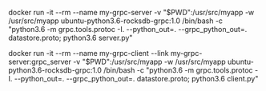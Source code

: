 docker run -it --rm --name my-grpc-server -v "$PWD":/usr/src/myapp -w /usr/src/myapp ubuntu-python3.6-rocksdb-grpc:1.0 /bin/bash  -c "python3.6 -m grpc.tools.protoc -I. --python_out=. --grpc_python_out=. datastore.proto; python3.6 server.py"

docker run -it --rm --name my-grpc-client --link my-grpc-server:grpc_server -v "$PWD":/usr/src/myapp -w /usr/src/myapp ubuntu-python3.6-rocksdb-grpc:1.0 /bin/bash  -c "python3.6 -m grpc.tools.protoc -I. --python_out=. --grpc_python_out=. datastore.proto; python3.6 client.py"
